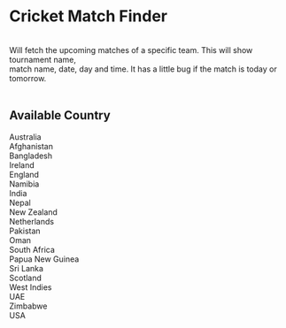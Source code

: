# Cricket Match Finder
<br>
Will fetch the upcoming matches of a specific team. This will show tournament name,
<br>
match name, date, day and time. It has a little bug if the match is today or tomorrow.
<br>
<br>

## Available Country 
Australia <br>
Afghanistan <br>
Bangladesh <br>
Ireland <br>
England <br>
Namibia <br>
India <br>
Nepal <br>
New Zealand <br>
Netherlands <br>
Pakistan <br>
Oman <br>
South Africa <br>
Papua New Guinea <br>
Sri Lanka <br>
Scotland <br>
West Indies <br>
UAE <br>
Zimbabwe <br>
USA <br>

